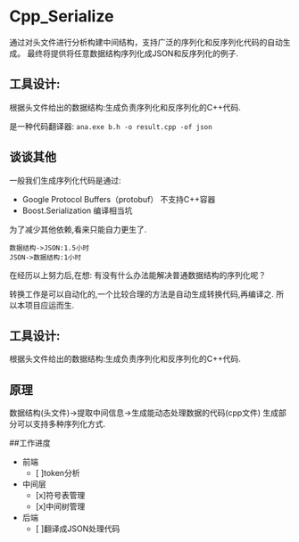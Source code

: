 # Cpp_Serialize

通过对头文件进行分析构建中间结构，支持广泛的序列化和反序列化代码的自动生成。
最终将提供将任意数据结构序列化成JSON和反序列化的例子.

## 工具设计:

根据头文件给出的数据结构:生成负责序列化和反序列化的C++代码.

是一种代码翻译器:
`ana.exe b.h -o result.cpp -of json`


## 谈谈其他

一般我们生成序列化代码是通过:
- Google Protocol Buffers（protobuf）
不支持C++容器
- Boost.Serialization
编译相当坑

为了减少其他依赖,看来只能自力更生了.
```
数据结构->JSON:1.5小时
JSON->数据结构:1小时
```
在经历以上努力后,在想:
有没有什么办法能解决普通数据结构的序列化呢？

转换工作是可以自动化的,一个比较合理的方法是自动生成转换代码,再编译之.
所以本项目应运而生.
## 工具设计:

根据头文件给出的数据结构:生成负责序列化和反序列化的C++代码.


## 原理

数据结构(头文件)->提取中间信息->生成能动态处理数据的代码(cpp文件)
生成部分可以支持多种序列化方式.

##工作进度
- 前端
	- [ ]token分析
- 中间层
	- [x]符号表管理
	- [x]中间树管理
- 后端
	- [ ]翻译成JSON处理代码


